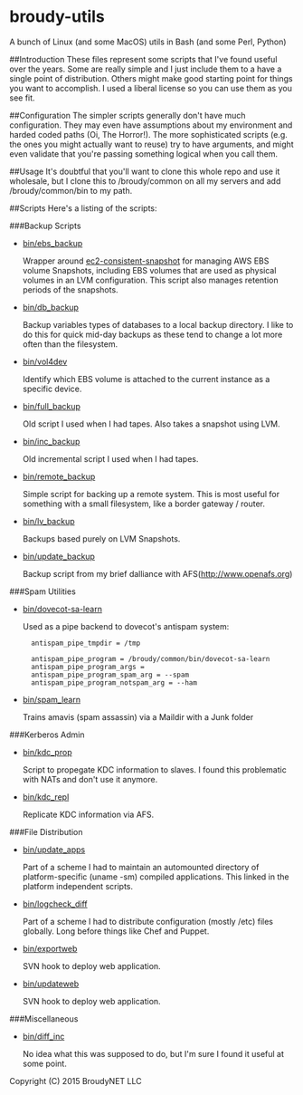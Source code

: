 # broudy-utils
A bunch of Linux (and some MacOS) utils in Bash (and some Perl, Python)

##Introduction
These files represent some scripts that I've found useful over the years. Some
are really simple and I just include them to a have a single point of
distribution. Others might make good starting point for things you want to
accomplish. I used a liberal license so you can use them as you see fit.

##Configuration
The simpler scripts generally don't have much configuration. They may even have
assumptions about my environment and harded coded paths (Oi, The Horror!). The
more sophisticated scripts (e.g. the ones you might actually want to reuse) try
to have arguments, and might even validate that you're passing something
logical when you call them.

##Usage
It's doubtful that you'll want to clone this whole repo and use it wholesale,
but I clone this to /broudy/common on all my servers and add /broudy/common/bin
to my path.

##Scripts
Here's a listing of the scripts:

###Backup Scripts
  * [bin/ebs_backup](bin/ebs_backup)
  
    Wrapper around [ec2-consistent-snapshot](https://github.com/alestic/ec2-consistent-snapshot) for managing AWS EBS volume  Snapshots, including EBS
    volumes that are used as physical volumes in an LVM configuration. This script also manages retention periods of the snapshots.

  * [bin/db_backup](bin/db_backup)

    Backup variables types of databases to a local backup directory. I like to
    do this for quick mid-day backups as these tend to change a lot more often
    than the filesystem.

  * [bin/vol4dev](bin/vol4dev)
    
    Identify which EBS volume is attached to the current instance as a specific device.

  * [bin/full_backup](bin/full_backup)

    Old script I used when I had tapes. Also takes a snapshot using LVM.

  * [bin/inc_backup](bin/inc_backup)
    
    Old incremental script I used when I had tapes.

  * [bin/remote_backup](bin/remote_backup)

    Simple script for backing up a remote system. This is most useful for
    something with a small filesystem, like a border gateway / router.

  * [bin/lv_backup](bin/lv_backup)

    Backups based purely on LVM Snapshots. 

  * [bin/update_backup](bin/update_backup)
    
    Backup script from my brief dalliance with AFS(http://www.openafs.org)

###Spam Utilities
  * [bin/dovecot-sa-learn](bin/dovecot-sa-learn)

    Used as a pipe backend to dovecot's antispam system:

    ```
      antispam_pipe_tmpdir = /tmp

      antispam_pipe_program = /broudy/common/bin/dovecot-sa-learn
      antispam_pipe_program_args =
      antispam_pipe_program_spam_arg = --spam
      antispam_pipe_program_notspam_arg = --ham
    ```
    
  * [bin/spam_learn](bin/spam_learn)

    Trains amavis (spam assassin) via a Maildir with a Junk folder

###Kerberos Admin
  * [bin/kdc_prop](bin/kdc_prop)

    Script to propegate KDC information to slaves. I found this problematic
    with NATs and don't use it anymore.

  * [bin/kdc_repl](bin/kdc_repl)

    Replicate KDC information via AFS.

###File Distribution

  * [bin/update_apps](bin/update_apps)

    Part of a scheme I had to maintain an automounted directory of
    platform-specific (uname -sm) compiled applications. This linked in the
    platform independent scripts.

  * [bin/logcheck_diff](bin/logcheck_diff)

    Part of a scheme I had to distribute configuration (mostly /etc) files
    globally. Long before things like Chef and Puppet.

  * [bin/exportweb](bin/exportweb)

    SVN hook to deploy web application.

  * [bin/updateweb](bin/updateweb)

    SVN hook to deploy web application.

###Miscellaneous
  * [bin/diff_inc](bin/diff_inc)

    No idea what this was supposed to do, but I'm sure I found it useful at
    some point.


Copyright (C) 2015  BroudyNET LLC
